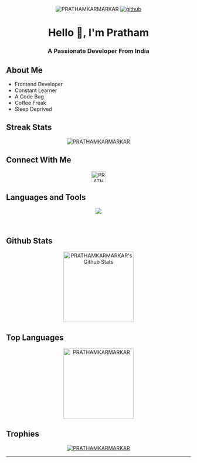 <p align="center">
    <img src="https://komarev.com/ghpvc/?username=PRATHAMKARMARKAR&label=Profile%20views&color=0e75b6&style=flat" alt="PRATHAMKARMARKAR" />
    <a href="https://github.com/PRATHAMKARMARKAR">
        <img alt="github"
            src="https://img.shields.io/github/stars/PRATHAMKARMARKAR?affiliations=OWNER&color=%23ffe411&label=github%20stars&logo=github&logoColor=%23fffFF&style=flat" />
    </a>
</p>


<h1 align="center">Hello 👋, I'm Pratham</h1>
<h3 align="center">A Passionate Developer From India</h3>

## About Me
- Frontend Developer
- Constant Learner
- A Code Bug
- Coffee Freak
- Sleep Deprived

## Streak Stats
<p align="center"><img src="https://github-readme-streak-stats.herokuapp.com/?user=PRATHAMKARMARKAR&theme=algolia" alt="PRATHAMKARMARKAR" /></p>

## Connect With Me
<p align="center">
<a href="https://www.linkedin.com/in/pratham-karmarkar-6b786a293/" target="blank"><img align="center" src="https://raw.githubusercontent.com/rahuldkjain/github-profile-readme-generator/master/src/images/icons/Social/linked-in-alt.svg" alt="PRATHAMKARMARKAR" height="30" width="40" /></a>
</p>

## Languages and Tools
<p align="center"> 
<img src="https://go-skill-icons.vercel.app/api/icons?i=express,js,mongodb,nodejs,npm,discordjs,git,github,react,tailwind,ts,nextjs&perline=8&theme=dark" />
</p>

<br/>  

## Github Stats
<p align="center">
    <a href="https://github.com/amol420/github-readme-stats"><img alt="PRATHAMKARMARKAR's Github Stats" src="https://github-readme-stats.vercel.app/api?username=PRATHAMKARMARKAR&show_icons=true&count_private=true&theme=algolia" height="192px"/></a>
</p>

## Top Languages
<p align="center">
    <img src="https://github-readme-stats.vercel.app/api/top-langs?username=PRATHAMKARMARKAR&langs_count=10&show_icons=true&locale=en&layout=compact&theme=algolia" alt="PRATHAMKARMARKAR" height="192px"/>
</p>

## Trophies
<p align="center"> <a href="https://github.com/ryo-ma/github-profile-trophy"><img src="https://github-profile-trophy.vercel.app/?username=PRATHAMKARMARKAR&layout=compact&theme=algolia" alt="PRATHAMKARMARKAR" /></a> </p>

-----
